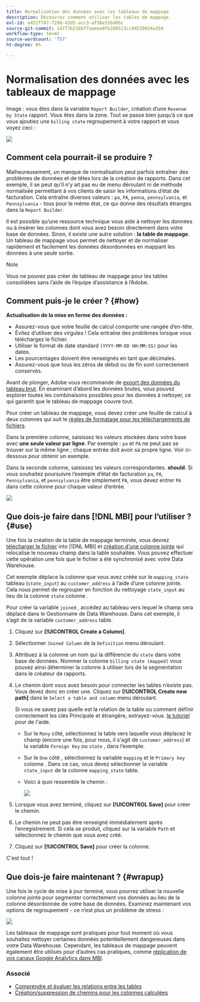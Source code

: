 ```yaml
---
title: Normalisation des données avec les tableaux de mappage
description: Découvrez comment utiliser les tables de mappage.
exl-id: e452ff87-f298-43d5-acc3-af58e53bd0bc
source-git-commit: 14777b216bf7aaeea0fb2d0513cc94539034a359
workflow-type: tm+mt
source-wordcount: '757'
ht-degree: 0%

---
```


# Normalisation des données avec les tableaux de mappage

Image : vous êtes dans la variable `Report Builder`, création d’une `Revenue by State` rapport. Vous êtes dans la zone. Tout se passe bien jusqu’à ce que vous ajoutiez une `billing state` regroupement à votre rapport et vous voyez ceci :

![](../../assets/Messy_State_Segments.png)

## Comment cela pourrait-il se produire ?

Malheureusement, un manque de normalisation peut parfois entraîner des problèmes de données et de têtes lors de la création de rapports. Dans cet exemple, il se peut qu’il n’y ait pas eu de menu déroulant ni de méthode normalisée permettant à vos clients de saisir les informations d’état de facturation. Cela entraîne diverses valeurs : `pa`, `PA`, `penna`, `pennsylvania`, et `Pennsylvania` - tous pour le même état, ce qui donne des résultats étranges dans la `Report Builder`.

Il est possible qu’une ressource technique vous aide à nettoyer les données ou à insérer les colonnes dont vous avez besoin directement dans votre base de données. Sinon, il existe une autre solution : **la table de mappage**. Un tableau de mappage vous permet de nettoyer et de normaliser rapidement et facilement les données désordonnées en mappant les données à une seule sortie.

>[!NOTE]
>
>Vous ne pouvez pas créer de tableau de mappage pour les tables consolidées sans l’aide de l’équipe d’assistance à l’Adobe.

## Comment puis-je le créer ? {#how}

**Actualisation de la mise en forme des données :**

* Assurez-vous que votre feuille de calcul comporte une rangée d’en-tête.
* Évitez d’utiliser des virgules ! Cela entraîne des problèmes lorsque vous téléchargez le fichier.
* Utiliser le format de date standard `(YYYY-MM-DD HH:MM:SS)` pour les dates.
* Les pourcentages doivent être renseignés en tant que décimales.
* Assurez-vous que tous les zéros de début ou de fin sont correctement conservés.

Avant de plonger, Adobe vous recommande de [export des données du tableau brut](../../tutorials/export-raw-data.md). En examinant d’abord les données brutes, vous pouvez explorer toutes les combinaisons possibles pour les données à nettoyer, ce qui garantit que le tableau de mappage couvre tout.

Pour créer un tableau de mappage, vous devez créer une feuille de calcul à deux colonnes qui suit le [règles de formatage pour les téléchargements de fichiers](../../data-analyst/importing-data/connecting-data/using-file-uploader.md).

Dans la première colonne, saisissez les valeurs stockées dans votre base avec **une seule valeur par ligne**. Par exemple : `pa` et `PA` ne peut pas se trouver sur la même ligne ; chaque entrée doit avoir sa propre ligne. Voir ci-dessous pour obtenir un exemple.

Dans la seconde colonne, saisissez les valeurs correspondantes. **should**. Si vous souhaitez poursuivre l’exemple d’état de facturation `pa`, `PA`, `Pennsylvania`, et `pennsylvania` être simplement `PA`, vous devez entrer `PA` dans cette colonne pour chaque valeur d’entrée.

![](../../assets/Mapping_table_examples.jpg)

## Que dois-je faire dans [!DNL MBI] pour l’utiliser ? {#use}

Une fois la création de la table de mappage terminée, vous devrez [télécharger le fichier](../../data-analyst/importing-data/connecting-data/using-file-uploader.md) into [!DNL MBI] et [création d’une colonne jointe](../../data-analyst/data-warehouse-mgr/calc-column-types.md) qui relocalise le nouveau champ dans la table souhaitée. Vous pouvez effectuer cette opération une fois que le fichier a été synchronisé avec votre Data Warehouse.

Cet exemple déplace la colonne que vous avez créée sur le `mapping_state` tableau (`state_input`) au `customer_address` à l’aide d’une colonne jointe. Cela nous permet de regrouper en fonction du nettoyage `state_input` au lieu de la colonne `state` colonne .

Pour créer la variable `joined` , accédez au tableau vers lequel le champ sera déplacé dans le Gestionnaire de Data Warehouse. Dans cet exemple, il s’agit de la variable `customer_address` table.

1. Cliquez sur **[!UICONTROL Create a Column]**.
1. Sélectionner `Joined Column` de la `Definition` menu déroulant.
1. Attribuez à la colonne un nom qui la différencie du `state` dans votre base de données. Nommer la colonne `billing state (mapped)` vous pouvez ainsi déterminer la colonne à utiliser lors de la segmentation dans le créateur de rapports.
1. Le chemin dont vous avez besoin pour connecter les tables n’existe pas. Vous devez donc en créer une. Cliquez sur **[!UICONTROL Create new path]**  dans le `Select a table and column` menu déroulant.

   Si vous ne savez pas quelle est la relation de la table ou comment définir correctement les clés Principale et étrangère, extrayez-vous. [le tutoriel](../../data-analyst/data-warehouse-mgr/create-paths-calc-columns.md) pour de l&#39;aide.

   * Sur le `Many` côté, sélectionnez la table vers laquelle vous déplacez le champ (encore une fois, pour nous, il s&#39;agit de `customer_address`) et la variable `Foreign Key` ou `state` , dans l’exemple.
   * Sur le `One` côté , sélectionnez la variable `mapping` et le `Primary key` colonne . Dans ce cas, vous devez sélectionner la variable `state_input` de la colonne `mapping_state` table.
   * Voici à quoi ressemble le chemin :

      ![](../../assets/State_Mapping_Path.png)

1. Lorsque vous avez terminé, cliquez sur **[!UICONTROL Save]** pour créer le chemin.
1. Le chemin ne peut pas être renseigné immédiatement après l’enregistrement. Si cela se produit, cliquez sur la variable `Path` et sélectionnez le chemin que vous avez créé.
1. Cliquez sur **[!UICONTROL Save]** pour créer la colonne.

C&#39;est tout !

## Que dois-je faire maintenant ? {#wrapup}

Une fois le cycle de mise à jour terminé, vous pourrez utiliser la nouvelle colonne jointe pour segmenter correctement vos données au lieu de la colonne désordonnée de votre base de données. Examinez maintenant vos options de regroupement - ce n’est plus un problème de stress :

![](../../assets/Clean_State_Segments.png)

Les tableaux de mappage sont pratiques pour tout moment où vous souhaitez nettoyer certaines données potentiellement dangereuses dans votre Data Warehouse. Cependant, les tableaux de mappage peuvent également être utilisés pour d’autres cas pratiques, comme [réplication de vos canaux Google Analytics dans MBI](../data-warehouse-mgr/rep-google-analytics-channels.md).

### Associé

* [Comprendre et évaluer les relations entre les tables](../data-warehouse-mgr/table-relationships.md)
* [Création/suppression de chemins pour les colonnes calculées](../data-warehouse-mgr/create-paths-calc-columns.md)
